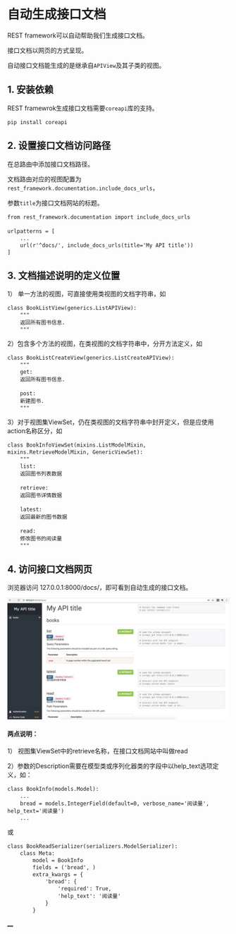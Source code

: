 

  
  
# 自动生成接口文档
  
  

REST framework可以自动帮助我们生成接口文档。

接口文档以网页的方式呈现。

自动接口文档能生成的是继承自`APIView`及其子类的视图。

  
  
## 1\. 安装依赖
  
  

REST framewrok生成接口文档需要`coreapi`库的支持。

    
    
    pip install coreapi
    

  
  
## 2\. 设置接口文档访问路径
  
  

在总路由中添加接口文档路径。

文档路由对应的视图配置为`rest_framework.documentation.include_docs_urls`，

参数`title`为接口文档网站的标题。

    
    
    from rest_framework.documentation import include_docs_urls
    
    urlpatterns = [
        ...
        url(r'^docs/', include_docs_urls(title='My API title'))
    ]
    

  
  
## 3\. 文档描述说明的定义位置
  
  

1） 单一方法的视图，可直接使用类视图的文档字符串，如

    
    
    class BookListView(generics.ListAPIView):
        """
        返回所有图书信息.
        """
    

2）包含多个方法的视图，在类视图的文档字符串中，分开方法定义，如

    
    
    class BookListCreateView(generics.ListCreateAPIView):
        """
        get:
        返回所有图书信息.
    
        post:
        新建图书.
        """
    

3）对于视图集ViewSet，仍在类视图的文档字符串中封开定义，但是应使用action名称区分，如

    
    
    class BookInfoViewSet(mixins.ListModelMixin, mixins.RetrieveModelMixin, GenericViewSet):
        """
        list:
        返回图书列表数据
    
        retrieve:
        返回图书详情数据
    
        latest:
        返回最新的图书数据
    
        read:
        修改图书的阅读量
        """
    

  
  
## 4\. 访问接口文档网页
  
  

浏览器访问 127.0.0.1:8000/docs/，即可看到自动生成的接口文档。

![接口文档网页](../images/接口文档网页.png)

  
  
#### 两点说明：
  
  

1） 视图集ViewSet中的retrieve名称，在接口文档网站中叫做read

2）参数的Description需要在模型类或序列化器类的字段中以help_text选项定义，如：

    
    
    class BookInfo(models.Model):
        ...
        bread = models.IntegerField(default=0, verbose_name='阅读量', help_text='阅读量')
        ...
    

或

    
    
    class BookReadSerializer(serializers.ModelSerializer):
        class Meta:
            model = BookInfo
            fields = ('bread', )
            extra_kwargs = {
                'bread': {
                    'required': True,
                    'help_text': '阅读量'
                }
            }
    

[__](../C05-Components/Exceptions.html)

